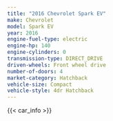 ```yaml
---
title: "2016 Chevrolet Spark EV"
make: Chevrolet
model: Spark EV
year: 2016
engine-fuel-type: electric
engine-hp: 140
engine-cylinders: 0
transmission-type: DIRECT_DRIVE
driven-wheels: Front wheel drive
number-of-doors: 4
market-category: Hatchback
vehicle-size: Compact
vehicle-style: 4dr Hatchback
---
```


{{< car_info >}}
